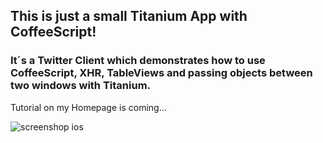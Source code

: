 ## This is just a small Titanium App with CoffeeScript!

### It´s a Twitter Client which demonstrates how to use CoffeeScript, XHR, TableViews and passing objects between two windows with Titanium.

Tutorial on my Homepage is coming...

![screenshop ios](https://lh3.googleusercontent.com/-jZ3JBdbt6dc/UA_Zwajib2I/AAAAAAAABkY/ZCSBSMiOLGQ/s744/Bildschirmfoto%25202012-07-24%2520um%252016.28.37.png)